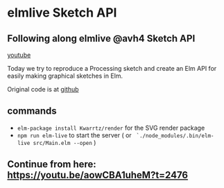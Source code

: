 # elmlive Sketch API

## Following along elmlive @avh4 Sketch API

[youtube](https://www.youtube.com/watch?v=202uclkgIdc)

Today we try to reproduce a Processing sketch and create an Elm API for easily making graphical sketches in Elm.

Original code is at [github](https://github.com/avh4-experimental/elm-graphics/tree/ElmLive-2016-10-30)

## commands

- `elm-package install Kwarrtz/render` for the SVG render package
- `npm run elm-live` to start the server ( or `` `./node_modules/.bin/elm-live src/Main.elm --open`` )

## Continue from here: <https://youtu.be/aowCBA1uheM?t=2476>
